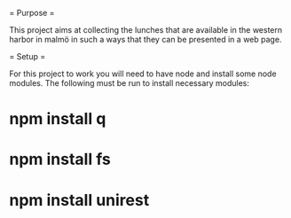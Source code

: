 = Purpose =

This project aims at collecting the lunches that are available in the western harbor in malmö in such a ways that they can be presented in a web page.

= Setup =

For this project to work you will need to have node and install some node modules. The following must be run to install necessary modules:

# npm install q
# npm install fs
# npm install unirest